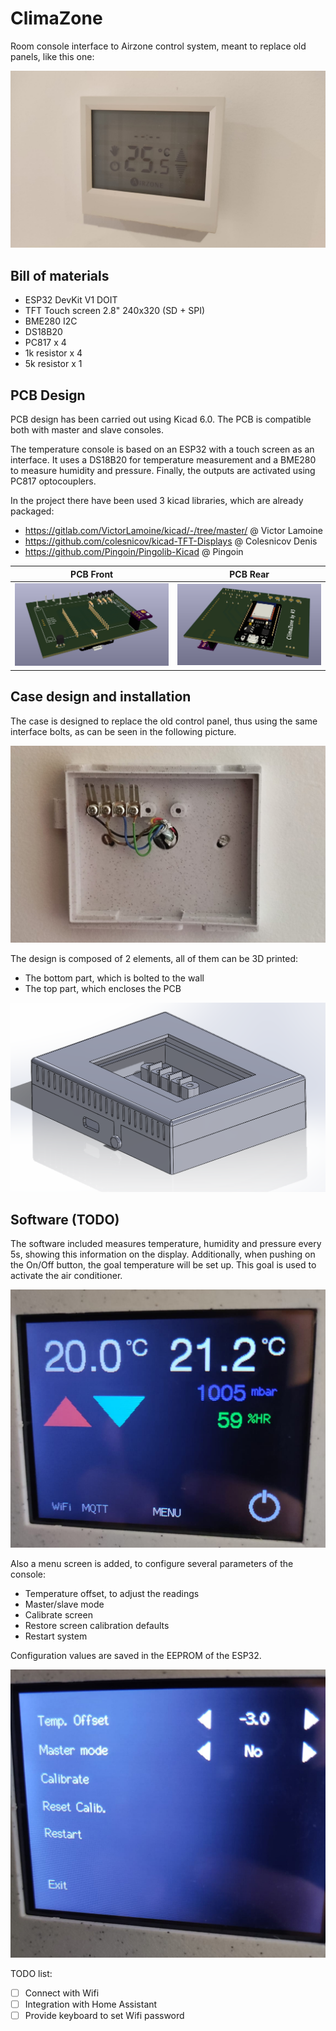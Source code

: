 # ClimaZone

Room console interface to Airzone control system, meant to replace old panels, like this one:

![image info](img/airzone_orig.jpeg)

## Bill of materials
 - ESP32 DevKit V1 DOIT
 - TFT Touch screen 2.8" 240x320 (SD + SPI)
 - BME280 I2C
 - DS18B20
 - PC817 x 4
 - 1k resistor x 4
 - 5k resistor x 1

## PCB Design
PCB design has been carried out using Kicad 6.0. The PCB is compatible both with master and slave consoles.

The temperature console is based on an ESP32 with a touch screen as an interface. It uses a DS18B20 for temperature measurement and a BME280 to measure humidity and pressure. Finally, the outputs are activated using PC817 optocouplers.

In the project there have been used 3 kicad libraries, which are already packaged:
 - https://gitlab.com/VictorLamoine/kicad/-/tree/master/ @ Victor Lamoine
 - https://github.com/colesnicov/kicad-TFT-Displays @ Colesnicov Denis
 - https://github.com/Pingoin/Pingolib-Kicad @ Pingoin

PCB Front               |  PCB Rear
:----------------------:|:-----------------------:
![](img/pcb_front.PNG)  |  ![](img/pcb_rear.PNG)

## Case design and installation
The case is designed to replace the old control panel, thus using the same interface bolts, as can be seen in the following picture.

![image info](img/back_case.jpeg)

The design is composed of 2 elements, all of them can be 3D printed:
- The bottom part, which is bolted to the wall
- The top part, which encloses the PCB

![image info](img/case_assembly.PNG)


## Software (TODO)
The software included measures temperature, humidity and pressure every 5s, showing this information on the display. Additionally, when pushing on the On/Off button, the goal temperature will be set up. This goal is used to activate the air conditioner.

![image info](img/main_screen.jpeg)

Also a menu screen is added, to configure several parameters of the console:
- Temperature offset, to adjust the readings
- Master/slave mode
- Calibrate screen
- Restore screen calibration defaults
- Restart system

Configuration values are saved in the EEPROM of the ESP32.

![image info](img/menu_screen.jpeg)

TODO list:
- [ ] Connect with Wifi
- [ ] Integration with Home Assistant
- [ ] Provide keyboard to set Wifi password
